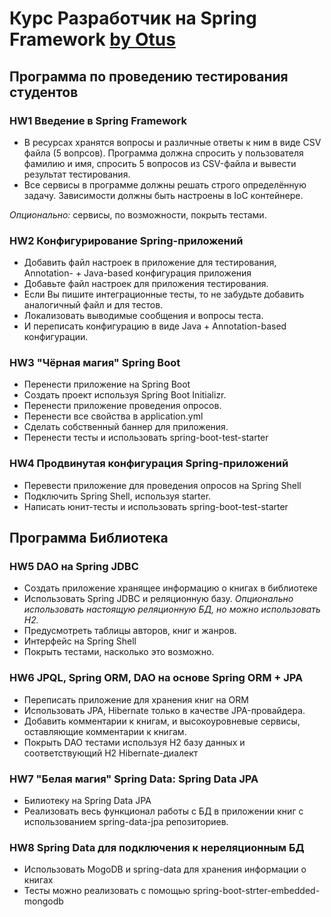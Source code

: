 # Курс Разработчик на Spring Framework [by Otus](https://otus.ru/)

## Программа по проведению тестирования студентов
### HW1 Введение в Spring Framework

+ В ресурсах хранятся вопросы и различные ответы к ним в виде CSV файла (5 вопрсов). Программа должна спросить у пользователя фамилию и имя, спросить 5 вопросов из CSV-файла и вывести результат тестирования.
+ Все сервисы в программе должны решать строго определённую задачу. Зависимости должны быть настроены в IoC контейнере.

*Опционально:* сервисы, по возможности, покрыть тестами.

### HW2 Конфигурирование Spring-приложений

+ Добавить файл настроек в приложение для тестирования, Annotation- + Java-based конфигурация приложения
+ Добавьте файл настроек для приложения тестирования.
+ Если Вы пишите интеграционные тесты, то не забудьте добавить аналогичный файл и для тестов.
+ Локализовать выводимые сообщения и вопросы теста.
+ И переписать конфигурацию в виде Java + Annotation-based конфигурации.

### HW3 "Чёрная магия" Spring Boot

+ Перенести приложение на Spring Boot
+ Создать проект используя Spring Boot Initializr.
+ Перенести приложение проведения опросов.
+ Перенести все свойства в application.yml
+ Сделать собственный баннер для приложения.
+ Перенести тесты и использовать spring-boot-test-starter

### HW4 Продвинутая конфигурация Spring-приложений

+ Перевести приложение для проведения опросов на Spring Shell
+ Подключить Spring Shell, используя starter.
+ Написать юнит-тесты и использовать spring-boot-test-starter

## Программа Библиотека
### HW5 DAO на Spring JDBC

+ Создать приложение хранящее информацию о книгах в библиотеке
+ Использовать Spring JDBC и реляционную базу.
*Опционально использовать настоящую реляционную БД, но можно использовать H2.*
+ Предусмотреть таблицы авторов, книг и жанров.
+ Интерфейс на Spring Shell
+ Покрыть тестами, насколько это возможно.

### HW6 JPQL, Spring ORM, DAO на основе Spring ORM + JPA

+ Переписать приложение для хранения книг на ORM
+ Использовать JPA, Hibernate только в качестве JPA-провайдера.
+ Добавить комментарии к книгам, и высокоуровневые сервисы, оставляющие комментарии к книгам.
+ Покрыть DAO тестами используя H2 базу данных и соответствующий H2 Hibernate-диалект

### HW7 "Белая магия" Spring Data: Spring Data JPA

+ Билиотеку на Spring Data JPA
+ Реализовать весь функционал работы с БД в приложении книг с использованием spring-data-jpa репозиториев.

### HW8 Spring Data для подключения к нереляционным БД

+ Использовать MogoDB и spring-data для хранения информации о книгах
+ Тесты можно реализовать с помощью spring-boot-strter-embedded-mongodb
